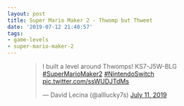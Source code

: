 ```yaml
---
layout: post
title: Super Mario Maker 2 - Thwomp but Thweet
date: '2019-07-12 21:40:57'
tags:
- game-levels
- super-mario-maker-2
---
```


<figure class="kg-card kg-embed-card"><blockquote class="twitter-tweet">
<p lang="en" dir="ltr">I built a level around Thwomps! KS7-J5W-BLG <a href="https://twitter.com/hashtag/SuperMarioMaker2?src=hash&amp;ref_src=twsrc%5Etfw">#SuperMarioMaker2</a> <a href="https://twitter.com/hashtag/NintendoSwitch?src=hash&amp;ref_src=twsrc%5Etfw">#NintendoSwitch</a> <a href="https://t.co/ssWUDJTdMs">pic.twitter.com/ssWUDJTdMs</a></p>— David Lecina (@alllucky7s) <a href="https://twitter.com/alllucky7s/status/1149446596196630528?ref_src=twsrc%5Etfw">July 11, 2019</a>
</blockquote>
<script async src="https://platform.twitter.com/widgets.js" charset="utf-8"></script>
</figure>